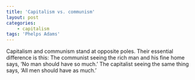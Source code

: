 ```yaml
---
title: 'Capitalism vs. communism'
layout: post
categories:
    - capitalism
tags: 'Phelps Adams'
---
```


Capitalism and communism stand at opposite poles. Their essential difference is this: The communist seeing the rich man and his fine home says, ‘No man should have so much.’ The capitalist seeing the same thing says, ‘All men should have as much.’